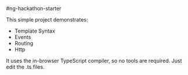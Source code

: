 #ng-hackathon-starter

This simple project demonstrates:

* Template Syntax
* Events
* Routing
* Http

It uses the in-browser TypeScript compiler, so no tools are required. Just edit the .ts files.
